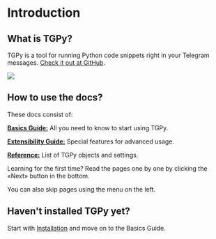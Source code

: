 # Introduction

## What is TGPy?

TGPy is a tool for running Python code snippets right in your Telegram
messages. [Check it out at GitHub](https://github.com/tm-a-t/TGPy/).

![](/assets/example.gif)

## How to use the docs?

These docs consist of:

**[Basics Guide:](/basics/code/)** All you need to know to start using TGPy.

**[Extensibility Guide:](/extensibility/context/)** Special features for advanced usage.

**[Reference:](/reference/builtins/)** List of TGPy objects and settings.

Learning for the first time? Read the pages one by one by clicking the «Next» button in the bottom.

You can also skip pages using the menu on the left.


## Haven't installed TGPy yet?

Start with [Installation](/installation/) and move on to the Basics Guide.
